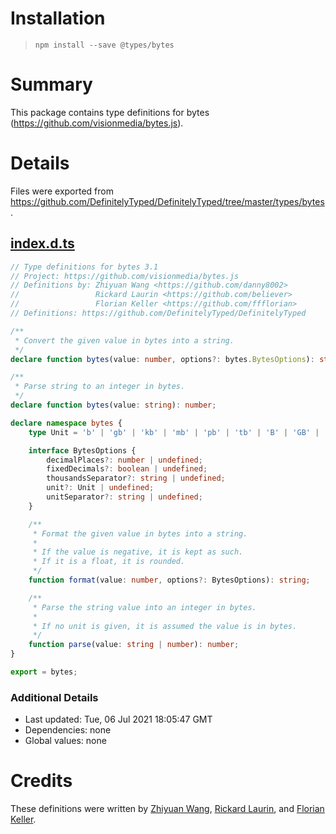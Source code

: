 # Installation
> `npm install --save @types/bytes`

# Summary
This package contains type definitions for bytes (https://github.com/visionmedia/bytes.js).

# Details
Files were exported from https://github.com/DefinitelyTyped/DefinitelyTyped/tree/master/types/bytes.
## [index.d.ts](https://github.com/DefinitelyTyped/DefinitelyTyped/tree/master/types/bytes/index.d.ts)
````ts
// Type definitions for bytes 3.1
// Project: https://github.com/visionmedia/bytes.js
// Definitions by: Zhiyuan Wang <https://github.com/danny8002>
//                 Rickard Laurin <https://github.com/believer>
//                 Florian Keller <https://github.com/ffflorian>
// Definitions: https://github.com/DefinitelyTyped/DefinitelyTyped

/**
 * Convert the given value in bytes into a string.
 */
declare function bytes(value: number, options?: bytes.BytesOptions): string;

/**
 * Parse string to an integer in bytes.
 */
declare function bytes(value: string): number;

declare namespace bytes {
    type Unit = 'b' | 'gb' | 'kb' | 'mb' | 'pb' | 'tb' | 'B' | 'GB' | 'KB' | 'MB' | 'PB' | 'TB';

    interface BytesOptions {
        decimalPlaces?: number | undefined;
        fixedDecimals?: boolean | undefined;
        thousandsSeparator?: string | undefined;
        unit?: Unit | undefined;
        unitSeparator?: string | undefined;
    }

    /**
     * Format the given value in bytes into a string.
     *
     * If the value is negative, it is kept as such.
     * If it is a float, it is rounded.
     */
    function format(value: number, options?: BytesOptions): string;

    /**
     * Parse the string value into an integer in bytes.
     *
     * If no unit is given, it is assumed the value is in bytes.
     */
    function parse(value: string | number): number;
}

export = bytes;

````

### Additional Details
 * Last updated: Tue, 06 Jul 2021 18:05:47 GMT
 * Dependencies: none
 * Global values: none

# Credits
These definitions were written by [Zhiyuan Wang](https://github.com/danny8002), [Rickard Laurin](https://github.com/believer), and [Florian Keller](https://github.com/ffflorian).
